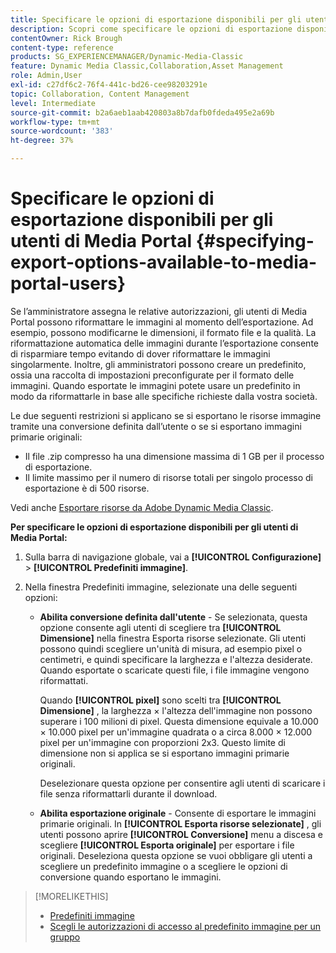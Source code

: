 ```yaml
---
title: Specificare le opzioni di esportazione disponibili per gli utenti di Media Portal
description: Scopri come specificare le opzioni di esportazione disponibili per gli utenti di Media Portal in Adobe Dynamic Media Classic.
contentOwner: Rick Brough
content-type: reference
products: SG_EXPERIENCEMANAGER/Dynamic-Media-Classic
feature: Dynamic Media Classic,Collaboration,Asset Management
role: Admin,User
exl-id: c27df6c2-76f4-441c-bd26-cee98203291e
topic: Collaboration, Content Management
level: Intermediate
source-git-commit: b2a6aeb1aab420803a8b7dafb0fdeda495e2a69b
workflow-type: tm+mt
source-wordcount: '383'
ht-degree: 37%

---
```


# Specificare le opzioni di esportazione disponibili per gli utenti di Media Portal {#specifying-export-options-available-to-media-portal-users}

Se l’amministratore assegna le relative autorizzazioni, gli utenti di Media Portal possono riformattare le immagini al momento dell’esportazione. Ad esempio, possono modificarne le dimensioni, il formato file e la qualità. La riformattazione automatica delle immagini durante l’esportazione consente di risparmiare tempo evitando di dover riformattare le immagini singolarmente. Inoltre, gli amministratori possono creare un predefinito, ossia una raccolta di impostazioni preconfigurate per il formato delle immagini. Quando esportate le immagini potete usare un predefinito in modo da riformattarle in base alle specifiche richieste dalla vostra società.

Le due seguenti restrizioni si applicano se si esportano le risorse immagine tramite una conversione definita dall’utente o se si esportano immagini primarie originali:

* Il file .zip compresso ha una dimensione massima di 1 GB per il processo di esportazione.
* Il limite massimo per il numero di risorse totali per singolo processo di esportazione è di 500 risorse.

Vedi anche [Esportare risorse da Adobe Dynamic Media Classic](exporting-assets-from-dmc.md#exporting-assets-from_dmc).

**Per specificare le opzioni di esportazione disponibili per gli utenti di Media Portal:**

1. Sulla barra di navigazione globale, vai a **[!UICONTROL Configurazione]** > **[!UICONTROL Predefiniti immagine]**.
1. Nella finestra Predefiniti immagine, selezionate una delle seguenti opzioni:

   * **Abilita conversione definita dall&#39;utente** - Se selezionata, questa opzione consente agli utenti di scegliere tra **[!UICONTROL Dimensione]** nella finestra Esporta risorse selezionate. Gli utenti possono quindi scegliere un&#39;unità di misura, ad esempio pixel o centimetri, e quindi specificare la larghezza e l&#39;altezza desiderate. Quando esportate o scaricate questi file, i file immagine vengono riformattati.

     Quando **[!UICONTROL pixel]** sono scelti tra **[!UICONTROL Dimensione]** , la larghezza × l&#39;altezza dell&#39;immagine non possono superare i 100 milioni di pixel. Questa dimensione equivale a 10.000 × 10.000 pixel per un&#39;immagine quadrata o a circa 8.000 × 12.000 pixel per un&#39;immagine con proporzioni 2x3. Questo limite di dimensione non si applica se si esportano immagini primarie originali.

     Deselezionare questa opzione per consentire agli utenti di scaricare i file senza riformattarli durante il download.

   * **Abilita esportazione originale** - Consente di esportare le immagini primarie originali. In **[!UICONTROL Esporta risorse selezionate]** , gli utenti possono aprire **[!UICONTROL Conversione]** menu a discesa e scegliere **[!UICONTROL Esporta originale]** per esportare i file originali. Deseleziona questa opzione se vuoi obbligare gli utenti a scegliere un predefinito immagine o a scegliere le opzioni di conversione quando esportano le immagini.

>[!MORELIKETHIS]
>
>* [Predefiniti immagine](application-setup.md#image_presets)
>* [Scegli le autorizzazioni di accesso al predefinito immagine per un gruppo](creating-media-portal-groups.md#choosing_image_preset_access_permissions_for_a_group)
